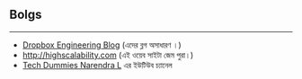 ## Bolgs

---

* [Dropbox Engineering Blog](https://dropbox.tech/) (এদের ব্লগ অসাধারণ ।)
* http://highscalability.com (এই ওয়েব সাইটা জেম পুরা।)
* [Tech Dummies Narendra L](https://www.youtube.com/c/TechDummiesNarendraL) এর ইউটিউব চ্যানেল